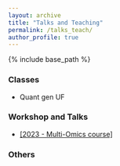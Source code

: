 ```yaml
---
layout: archive
title: "Talks and Teaching"
permalink: /talks_teach/
author_profile: true
---
```


{% include base_path %}


### Classes

- Quant gen UF

### Workshop and Talks 

- [[2023 - Multi-Omics course]](https://github.com/marcopxt/marcopxt.github.io/blob/master/talks_teach/Multi_Omics23/index.md)


### Others


